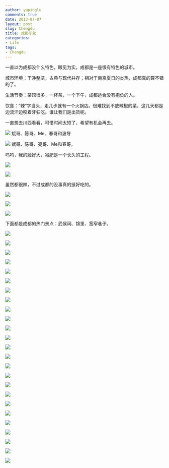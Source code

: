 ```yaml
---
author: yupinglu
comments: true
date: 2013-07-07
layout: post
slug: Chengdu
title: 成都印象
categories:
- Life
tags:
- Chengdu
---
```


一直以为成都没什么特色，眼见为实，成都是一座很有特色的城市。

城市环境：干净整洁，古典与现代并存；相对于南京夏日的炎热，成都真的算不错的了。

生活节奏：茶馆很多，一杯茶，一个下午，成都适合没有抱负的人。

饮食：“辣”字当头，走几步就有一个火锅店。很难找到不放辣椒的菜，这几天都是边流汗边咬着牙狂吃。谁让我们是出货呢。

一直想去川西看看，可惜时间太短了，希望有机会再去。

![](http://farm4.staticflickr.com/3832/9243446673_3778abeeaf_o.jpg)
斌哥、陈哥、Me、春哥和波导

![](http://farm6.staticflickr.com/5518/9243447627_345320f5e7_o.jpg)
斌哥、陈哥、亮哥、Me和春哥。

呜呜，我的脸好大，减肥是一个长久的工程。

![](http://farm6.staticflickr.com/5452/9243452555_321728c3f8_o.jpg)

![](http://farm8.staticflickr.com/7395/9246242320_5f89ff828e_o.jpg)

虽然都很辣，不过成都的没事真的挺好吃的。

![](http://farm3.staticflickr.com/2884/9243463563_02ce53e059_o.jpg)

![](http://farm3.staticflickr.com/2832/9243467271_a79408e196_o.jpg)

![](http://farm4.staticflickr.com/3671/9243469269_10a6ba6d1a_o.jpg)

下面都是成都的热门景点：武侯祠、锦里、宽窄巷子。

![](http://farm4.staticflickr.com/3698/9243472239_1dab194008_o.jpg)

![](http://farm8.staticflickr.com/7352/9243474931_3e65220be9_o.jpg)

![](http://farm8.staticflickr.com/7313/9243476757_986aa4db6e_o.jpg)

![](http://farm4.staticflickr.com/3765/9246263072_669557bece_o.jpg)

![](http://farm6.staticflickr.com/5517/9246266240_da466ef0af_o.jpg)

![](http://farm6.staticflickr.com/5327/9246266604_03039e6df4_o.jpg)

![](http://farm4.staticflickr.com/3832/9243490387_31f02c47e7_o.jpg)

![](http://farm4.staticflickr.com/3826/9243497703_242eb3b7d1_o.jpg)

![](http://farm3.staticflickr.com/2889/9243504035_70476f2eaf_o.jpg)

![](http://farm3.staticflickr.com/2824/9243509027_1b4b1f6322_o.jpg)

![](http://farm6.staticflickr.com/5338/9246295220_da854f6d0a_o.jpg)

![](http://farm4.staticflickr.com/3675/9246220762_c973cc9191_o.jpg)

![](http://farm6.staticflickr.com/5547/9243513975_50cc214818_o.jpg)

![](http://farm8.staticflickr.com/7344/9243515201_15b57bfbc4_o.jpg)

![](http://farm8.staticflickr.com/7292/9243516449_a042d09b34_o.jpg)

![](http://farm3.staticflickr.com/2860/9243523335_cf28cf80f8_o.jpg)

![](http://farm8.staticflickr.com/7320/9246306440_e1ef4b8bde_o.jpg)

![](http://farm4.staticflickr.com/3708/9246313204_4a0b33381e_o.jpg)

![](http://farm6.staticflickr.com/5475/9243531971_767714a437_o.jpg)

![](http://farm8.staticflickr.com/7439/9246325292_36db7d95b5_o.jpg)

![](http://farm6.staticflickr.com/5522/9243544473_96296c4973_o.jpg)

![](http://farm6.staticflickr.com/5484/9243545077_c39b92bdf0_o.jpg)

![](http://farm8.staticflickr.com/7345/9246335022_4ae8057c3c_o.jpg)

![](http://farm6.staticflickr.com/5323/9246335620_152fae06ac_o.jpg)

![](http://farm8.staticflickr.com/7291/9246209232_1be5cecb62_o.jpg)
